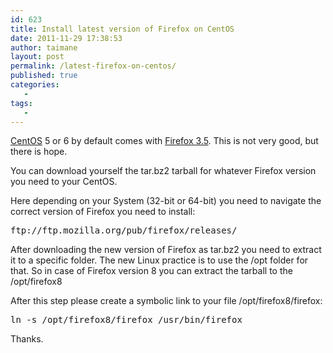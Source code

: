 ```yaml
---
id: 623
title: Install latest version of Firefox on CentOS
date: 2011-11-29 17:38:53
author: taimane
layout: post
permalink: /latest-firefox-on-centos/
published: true
categories:
   -
tags:
   -
---
```

<a rel="nofollow" title="CentOS" href="http://en.wikipedia.org/wiki/CentOS">CentOS</a> 5 or 6 by default comes with <a rel="nofollow" title="Firefox 3.5" href="http://en.wikipedia.org/wiki/Firefox_3.5">Firefox 3.5</a>. This is not very good, but there is hope.

You can download yourself the tar.bz2 tarball for whatever Firefox version you need to your CentOS.



Here depending on your System (32-bit or 64-bit) you need to navigate the correct version of Firefox you need to install:

<pre>ftp://ftp.mozilla.org/pub/firefox/releases/</pre>

After downloading the new version of Firefox as tar.bz2 you need to extract it to a specific folder. The new Linux practice is to use the /opt folder for that. So in case of Firefox version 8 you can extract the tarball to the /opt/firefox8



After this step please create a symbolic link to your file /opt/firefox8/firefox:

<pre>ln -s /opt/firefox8/firefox /usr/bin/firefox</pre>

Thanks.  

